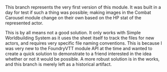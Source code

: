This branch represents the very first version of this module. It was built in a day for test if such a thing was possible; making images in the Combat Carousel module change on their own based on the HP stat of the represented actor.

This is by all means not a good solution. It only works with Simple Worldbuilding System as it uses the sheet itself to track the files for new actors, and requires very specific file naming conventions. This is because I was very new to the FoundryVTT module API at the time and wanted to create a quick solution to demonstrate to a friend interested in the idea whether or not it would be possible. A more robust solution is in the works, and this branch is merely left as a historical artifact.